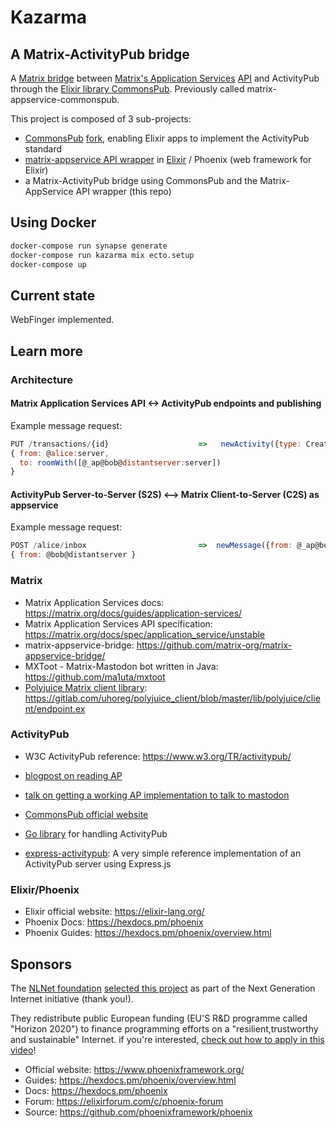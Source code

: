 # Kazarma
## A Matrix-ActivityPub bridge
A [Matrix bridge](https://matrix.org/docs/guides/types-of-bridging) between [Matrix's Application Services](https://matrix.org/docs/guides/application-services) [API](https://matrix.org/docs/spec/application_service/r0.1.2) and ActivityPub through the [Elixir library CommonsPub](https://gitlab.com/matrix-appservice-commonspub/CommonsPub). Previously called matrix-appservice-commonspub.

This project is composed of 3 sub-projects:

- [CommonsPub](https://commonspub.org/) [fork](https://gitlab.com/matrix-appservice-commonspub/commonspub), enabling Elixir apps to implement the ActivityPub standard
- [matrix-appservice API wrapper](https://gitlab.com/matrix-appservice-commonspub/matrix_app_service.ex) in [Elixir](https://elixir-lang.org/) / Phoenix (web framework for Elixir)
- a Matrix-ActivityPub bridge using CommonsPub and the Matrix-AppService API wrapper (this repo)

## Using Docker

```bash
docker-compose run synapse generate
docker-compose run kazarma mix ecto.setup
docker-compose up
```

## Current state

WebFinger implemented.

## Learn more

### Architecture

#### Matrix Application Services API <-> ActivityPub endpoints and publishing

Example message request:
```js
PUT /transactions/{id}                    =>   newActivity({type: Create, object: {type: Note, content: "@bob@distantserver blahblah"}, from: @alice@server, actor: @bob@distantserver}
{ from: @alice:server,
  to: roomWith([@_ap@bob@distantserver:server])
}
```

#### ActivityPub Server-to-Server (S2S) <--> Matrix Client-to-Server (C2S) as appservice

Example message request:
```js
POST /alice/inbox                         =>  newMessage({from: @_ap@bob@distantserver:server, to: createOrGetRoom({with: @alice:server})
{ from: @bob@distantserver }
```

### Matrix

- Matrix Application Services docs: https://matrix.org/docs/guides/application-services/
- Matrix Application Services API specification: https://matrix.org/docs/spec/application_service/unstable
- matrix-appservice-bridge: https://github.com/matrix-org/matrix-appservice-bridge/
- MXToot - Matrix-Mastodon bot written in Java: https://github.com/ma1uta/mxtoot
- [Polyjuice Matrix client library](https://hexdocs.pm/polyjuice_client/readme.html): https://gitlab.com/uhoreg/polyjuice_client/blob/master/lib/polyjuice/client/endpoint.ex

### ActivityPub

- W3C ActivityPub reference: https://www.w3.org/TR/activitypub/
- [blogpost on reading AP](https://tinysubversions.com/notes/reading-activitypub/)
- [talk on getting a working AP implementation to talk to mastodon](https://conf.tube/videos/watch/56c17fb8-bf55-4963-9d4e-e6345bee8de4)
- [CommonsPub official website](commonspub.org/)

- [Go library](https://github.com/go-fed) for handling ActivityPub
- [express-activitypub](https://github.com/dariusk/express-activitypub): A very simple reference implementation of an ActivityPub server using Express.js

### Elixir/Phoenix
- Elixir official website: https://elixir-lang.org/
- Phoenix Docs: https://hexdocs.pm/phoenix
- Phoenix Guides: https://hexdocs.pm/phoenix/overview.html


## Sponsors
The [NLNet foundation](https://nlnet.nl/) [selected this project](https://nlnet.nl/project/Matrix-CommonsPub/) as part of the Next Generation Internet initiative (thank you!).

They redistribute public European funding (EU'S R&D programme called "Horizon 2020") to finance programming efforts on a "resilient,trustworthy and sustainable" Internet. if you're interested, [check out how to apply in this video](https://media.ccc.de/v/36c3-10795-ngi_zero_a_treasure_trove_of_it_innovation)!

  * Official website: https://www.phoenixframework.org/
  * Guides: https://hexdocs.pm/phoenix/overview.html
  * Docs: https://hexdocs.pm/phoenix
  * Forum: https://elixirforum.com/c/phoenix-forum
  * Source: https://github.com/phoenixframework/phoenix
